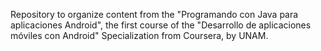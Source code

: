 Repository to organize content from the "Programando con Java para aplicaciones Android", the first course of the "Desarrollo de aplicaciones móviles con Android" Specialization from Coursera, by UNAM.